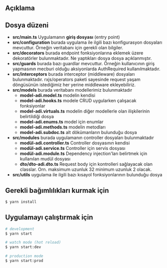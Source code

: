 ## Açıklama

## Dosya düzeni
- **src/main.ts** Uygulamanın **giriş dosyası** (entry point)
- **src/configuration** burada uygulama ile ilgili bazı konfigurasyon dosyaları mevcuttur. Örneğin veritabanı için gerekli olan bilgiler.
- **src/decorators** burada endpoint fonksiyonlarına eklemek üzere dekoratörler bulunmaktadır. Ne yaptıkları dosya dosya açıklanmıştır.
- **src/guards** burada bazı guardlar mevcuttur. Örneğin kullanıcının giriş yapmasının mecburi olduğu aksiyonlarda AuthRequired kullanılmaktadır.
- **src/interceptors** burada interceptor (middleware) dosyaları bulunmaktadır. rxjs/operators paketi sayesinde request yaşam döngüsünün istediğimiz her yerine middleware ekleyebiliriz.
- **src/models** burada veritabanı modellerimiz bulunmaktadır
    - **model-adi.model.ts** modelin kendisi
    - **model-adi.hooks.ts** modele CRUD uygularken çalışacak fonksiyonlar
    - **model-adi.virtuals.ts** modelin diğer modellerle olan ilişkilerinin belirtildiği dosya
    - **model-adi.enums.ts** model için enumlar
    - **model-adi.methods.ts** modelin metodları
    - **model-adi.subdoc.ts** alt dökümanların bulunduğu dosya
- **src/modules** burada uygulamanın controller dosyaları bulunmaktadır
    - **modül-adi.controller.ts** Controller dosyasının kendisi
    - **modül-adi.service.ts** Controller için servis dosyası
    - **modül-adi.module.ts** Dependency injection'ları belirtmek için kullanılan mudül dosyası
    - **dto/dto-adi.dto.ts** Request body için kontrolleri sağlayacak olan classlar. Orn. maksimum uzunluk 32 minimum uzunluk 2 olacak.
- **src/utils** uygulama ile ilgili bazı kısayol fonksiyonlarının bulunduğu dosya

## Gerekli bağımlılıkları kurmak için

```bash
$ yarn install
```

## Uygulamayı çalıştırmak için

```bash
# development
$ yarn start

# watch mode (hot reload)
$ yarn start:dev

# production mode
$ yarn start:prod
```
